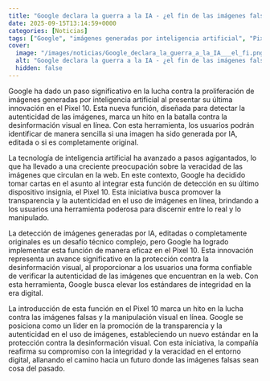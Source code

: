 ```yaml
---
title: "Google declara la guerra a la IA - ¿el fin de las imágenes falsas?"
date: 2025-09-15T13:14:59+0000
categories: [Noticias]
tags: ["Google", "imágenes generadas por inteligencia artificial", "Pixel 10", "autenticidad", "desinformación visual", "tecnología de inteligencia artificial", "veracidad", "transparencia", "manipulación visual", "protección contra desinformación visual", "estándares de integridad", "imágenes fals"]
cover:
  image: "/images/noticias/Google_declara_la_guerra_a_la_IA___el_fi.png"
  alt: "Google declara la guerra a la IA - ¿el fin de las imágenes falsas?"
  hidden: false
---
```


Google ha dado un paso significativo en la lucha contra la proliferación de imágenes generadas por inteligencia artificial al presentar su última innovación en el Pixel 10. Esta nueva función, diseñada para detectar la autenticidad de las imágenes, marca un hito en la batalla contra la desinformación visual en línea. Con esta herramienta, los usuarios podrán identificar de manera sencilla si una imagen ha sido generada por IA, editada o si es completamente original.

La tecnología de inteligencia artificial ha avanzado a pasos agigantados, lo que ha llevado a una creciente preocupación sobre la veracidad de las imágenes que circulan en la web. En este contexto, Google ha decidido tomar cartas en el asunto al integrar esta función de detección en su último dispositivo insignia, el Pixel 10. Esta iniciativa busca promover la transparencia y la autenticidad en el uso de imágenes en línea, brindando a los usuarios una herramienta poderosa para discernir entre lo real y lo manipulado.

La detección de imágenes generadas por IA, editadas o completamente originales es un desafío técnico complejo, pero Google ha logrado implementar esta función de manera eficaz en el Pixel 10. Esta innovación representa un avance significativo en la protección contra la desinformación visual, al proporcionar a los usuarios una forma confiable de verificar la autenticidad de las imágenes que encuentran en la web. Con esta herramienta, Google busca elevar los estándares de integridad en la era digital.

La introducción de esta función en el Pixel 10 marca un hito en la lucha contra las imágenes falsas y la manipulación visual en línea. Google se posiciona como un líder en la promoción de la transparencia y la autenticidad en el uso de imágenes, estableciendo un nuevo estándar en la protección contra la desinformación visual. Con esta iniciativa, la compañía reafirma su compromiso con la integridad y la veracidad en el entorno digital, allanando el camino hacia un futuro donde las imágenes falsas sean cosa del pasado.

